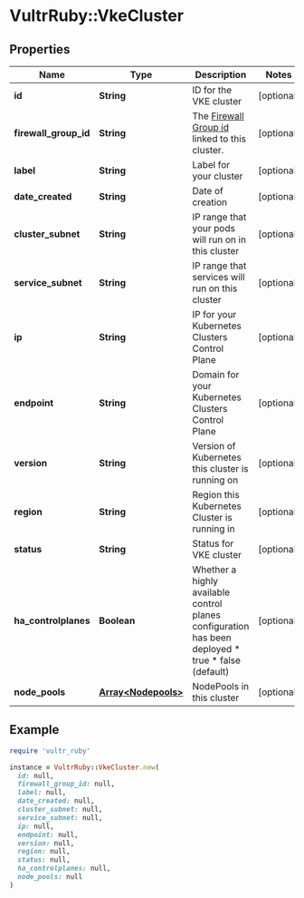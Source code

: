 # VultrRuby::VkeCluster

## Properties

| Name | Type | Description | Notes |
| ---- | ---- | ----------- | ----- |
| **id** | **String** | ID for the VKE cluster | [optional] |
| **firewall_group_id** | **String** | The [Firewall Group id](#operation/list-firewall-groups) linked to this cluster. | [optional] |
| **label** | **String** | Label for your cluster | [optional] |
| **date_created** | **String** | Date of creation | [optional] |
| **cluster_subnet** | **String** | IP range that your pods will run on in this cluster | [optional] |
| **service_subnet** | **String** | IP range that services will run on this cluster | [optional] |
| **ip** | **String** | IP for your Kubernetes Clusters Control Plane | [optional] |
| **endpoint** | **String** | Domain for your Kubernetes Clusters Control Plane | [optional] |
| **version** | **String** | Version of Kubernetes this cluster is running on | [optional] |
| **region** | **String** | Region this Kubernetes Cluster is running in | [optional] |
| **status** | **String** | Status for VKE cluster | [optional] |
| **ha_controlplanes** | **Boolean** | Whether a highly available control planes configuration has been deployed * true * false (default) | [optional] |
| **node_pools** | [**Array&lt;Nodepools&gt;**](Nodepools.md) | NodePools in this cluster | [optional] |

## Example

```ruby
require 'vultr_ruby'

instance = VultrRuby::VkeCluster.new(
  id: null,
  firewall_group_id: null,
  label: null,
  date_created: null,
  cluster_subnet: null,
  service_subnet: null,
  ip: null,
  endpoint: null,
  version: null,
  region: null,
  status: null,
  ha_controlplanes: null,
  node_pools: null
)
```

